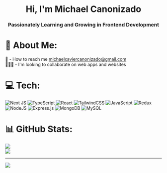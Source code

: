 <h1 align="center">Hi, I'm Michael Canonizado</h1>
<h3 align="center">Passionately Learning and Growing in Frontend Development</h3>

# 💫 About Me:
📧 - How to reach me michaelxaviercanonizado@gmail.com<br>
🧑‍🤝‍🧑 - I'm looking to collaborate on web apps and websites<br> 


# 💻 Tech:
![Next JS](https://img.shields.io/badge/Next-black?style=for-the-badge&logo=next.js&logoColor=white)  ![TypeScript](https://img.shields.io/badge/typescript-%23007ACC.svg?style=for-the-badge&logo=typescript&logoColor=white)  ![React](https://img.shields.io/badge/react-%2320232a.svg?style=for-the-badge&logo=react&logoColor=%2361DAFB)  ![TailwindCSS](https://img.shields.io/badge/tailwindcss-%2338B2AC.svg?style=for-the-badge&logo=tailwind-css&logoColor=white)  ![JavaScript](https://img.shields.io/badge/javascript-%23323330.svg?style=for-the-badge&logo=javascript&logoColor=%23F7DF1E)  ![Redux](https://img.shields.io/badge/redux-%23593d88.svg?style=for-the-badge&logo=redux&logoColor=white)  ![NodeJS](https://img.shields.io/badge/node.js-6DA55F?style=for-the-badge&logo=node.js&logoColor=white) ![Express.js](https://img.shields.io/badge/express.js-%23404d59.svg?style=for-the-badge&logo=express&logoColor=%2361DAFB) ![MongoDB](https://img.shields.io/badge/MongoDB-%234ea94b.svg?style=for-the-badge&logo=mongodb&logoColor=white) ![MySQL](https://img.shields.io/badge/mysql-%2300f.svg?style=for-the-badge&logo=mysql&logoColor=white)
# 📊 GitHub Stats:

![](https://github-readme-streak-stats.herokuapp.com/?user=michaelcanonizado&theme=dark&hide_border=true)<br/>
![](https://github-readme-stats.vercel.app/api/top-langs/?username=michaelcanonizado&theme=dark&hide_border=true&include_all_commits=false&count_private=false&layout=compact)

---
[![](https://visitcount.itsvg.in/api?id=michaelcanonizado&icon=0&color=5)](https://visitcount.itsvg.in)

<!-- Proudly created with GPRM ( https://gprm.itsvg.in ) -->
